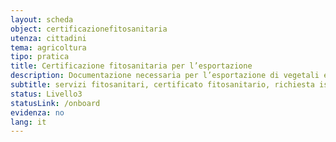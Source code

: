 ```yaml
---
layout: scheda
object: certificazionefitosanitaria
utenza: cittadini
tema: agricoltura
tipo: pratica
title: Certificazione fitosanitaria per l’esportazione
description: Documentazione necessaria per l’esportazione di vegetali e prodotti vegetali verso Paesi terzi
subtitle: servizi fitosanitari, certificato fitosanitario, richiesta ispezione, RUOP, piante, esportazione, extra Ue, servizio fitosanitario
status: Livello3
statusLink: /onboard
evidenza: no
lang: it
---
```

